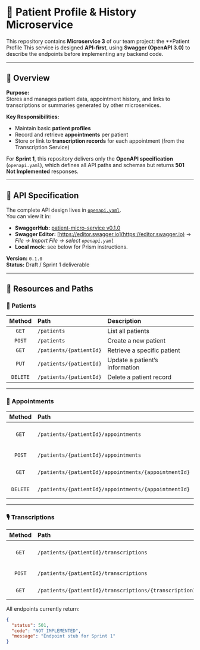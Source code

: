 # 🧠 Patient Profile & History Microservice

This repository contains **Microservice 3** of our team project: the **Patient Profile
This service is designed **API-first**, using **Swagger (OpenAPI 3.0)** to describe the endpoints before implementing any backend code.

---

## 📘 Overview

**Purpose:**  
Stores and manages patient data, appointment history, and links to transcriptions or summaries generated by other microservices.

**Key Responsibilities:**
- Maintain basic **patient profiles**
- Record and retrieve **appointments** per patient
- Store or link to **transcription records** for each appointment (from the Transcription Service)

For **Sprint 1**, this repository delivers only the **OpenAPI specification** (`openapi.yaml`), which defines all API paths and schemas but returns **501 Not Implemented** responses.

---

## 🧩 API Specification

The complete API design lives in [`openapi.yaml`](./openapi.yaml).  
You can view it in:
- **SwaggerHub:** [patient-micro-service v0.1.0](https://app.swaggerhub.com/apis/columbiauniversity-6bc/patient-micro-service/0.1.0)
- **Swagger Editor:** [https://editor.swagger.io](https://editor.swagger.io) → *File → Import File → select `openapi.yaml`*
- **Local mock:** see below for Prism instructions.

**Version:** `0.1.0`  
**Status:** Draft / Sprint 1 deliverable  

---

## 🔗 Resources and Paths

### 👤 Patients
| Method | Path | Description |
|:------:|:-----|:------------|
| `GET` | `/patients` | List all patients |
| `POST` | `/patients` | Create a new patient |
| `GET` | `/patients/{patientId}` | Retrieve a specific patient |
| `PUT` | `/patients/{patientId}` | Update a patient’s information |
| `DELETE` | `/patients/{patientId}` | Delete a patient record |

---

### 📅 Appointments
| Method | Path | Description |
|:------:|:-----|:------------|
| `GET` | `/patients/{patientId}/appointments` | List a patient’s appointments |
| `POST` | `/patients/{patientId}/appointments` | Create a new appointment |
| `GET` | `/patients/{patientId}/appointments/{appointmentId}` | Get one appointment |
| `DELETE` | `/patients/{patientId}/appointments/{appointmentId}` | Delete an appointment |

---

### 🎙 Transcriptions
| Method | Path | Description |
|:------:|:-----|:------------|
| `GET` | `/patients/{patientId}/transcriptions` | List transcriptions for a patient |
| `POST` | `/patients/{patientId}/transcriptions` | Add or link a transcription |
| `GET` | `/patients/{patientId}/transcriptions/{transcriptionId}` | Retrieve one transcription |

All endpoints currently return:

```json
{
  "status": 501,
  "code": "NOT_IMPLEMENTED",
  "message": "Endpoint stub for Sprint 1"
}
